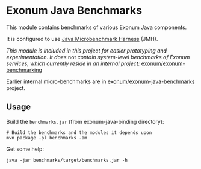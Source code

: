 # Exonum Java Benchmarks

This module contains benchmarks of various Exonum Java components.

It is configured to use [Java Microbenchmark Harness][jmh-home] (JMH).

[jmh-home]: https://openjdk.java.net/projects/code-tools/jmh/

*This module is included in this project for easier prototyping and experimentation.
It does* not *contain system-level benchmarks of Exonum services, which currently 
reside in an internal project:* 
[exonum/exonum-benchmarking](https://github.com/exonum/exonum-benchmarking)

Earlier internal micro-benchmarks are 
in [exonum/exonum-java-benchmarks](https://github.com/exonum/exonum-java-benchmarks)
project.

## Usage

Build the `benchmarks.jar` (from exonum-java-binding directory):

```
# Build the benchmarks and the modules it depends upon 
mvn package -pl benchmarks -am
```

Get some help:

```
java -jar benchmarks/target/benchmarks.jar -h
```
